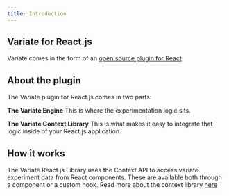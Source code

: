 ```yaml
---
title: Introduction
---
```


## Variate for React.js

Variate comes in the form of an [open source plugin for React](https://github.com/VariateApp/variate-react).

## About the plugin

The Variate plugin for React.js comes in two parts: 

**The Variate Engine** This is where the experimentation logic sits. 

**The Variate Context Library** This is what makes it easy to integrate that logic inside of your React.js application.

## How it works

The Variate React.js Library uses the Context API to access variate experiment data from React components. These are available both through a component or a custom hook. Read more about the context library [here](https://reactjs.org/docs/context.html)